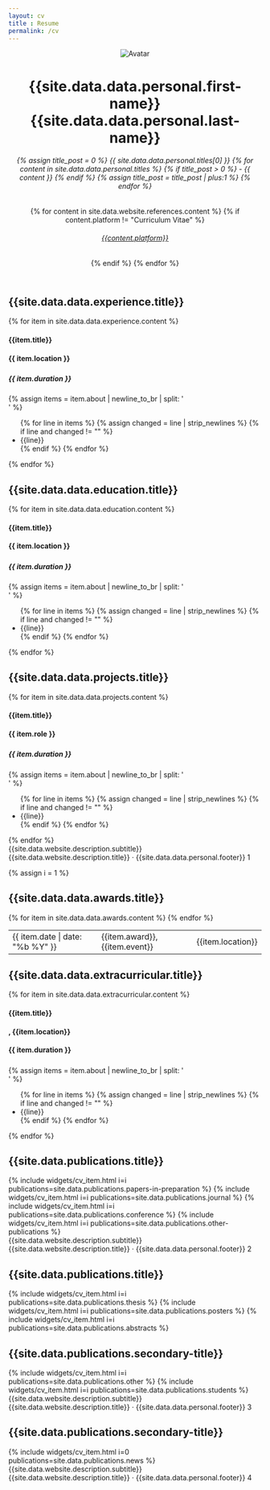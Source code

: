 ```yaml
---
layout: cv
title : Resume
permalink: /cv
---
```


<div class="page">
    <header class="about-me">
    <img src="{{site.data.data.personal.portrait_url}}" alt="Avatar">
    <h1 class="about-me__name">{{site.data.data.personal.first-name}} <span class="about-me__last-name">{{site.data.data.personal.last-name}}</span></h1>
    <h6 class="about-me__position">
        {% assign title_post = 0 %}
        {{ site.data.data.personal.titles[0] }}
        {% for content in site.data.data.personal.titles %}
            {% if title_post > 0 %}
            - {{ content }}
            {% endif %}
            {% assign title_post = title_post | plus:1 %}
        {% endfor %}
    </h6>
    <span class="about-me__social">
        {% for content in site.data.website.references.content %}
        {% if content.platform != "Curriculum Vitae" %}
        <h6><a class="" target="_blank" href="{{content.url}}">
            <i class="{{content.name}}"></i> {{content.platform}}
        </a></h6>
        {% endif %}
        {% endfor %}
    </span>
    </header>
    <section class="experience">
        <div class="section__heading">
            <h1>{{site.data.data.experience.title}}</h1>
            <span class="section__heading-underline"></span>
        </div>
        {% for item in site.data.data.experience.content %}
        <div class="section__item">
            <div>
                <h4 class="education__institution section__subheading">{{item.title}}</h4>
                <h4 class="section__location">{{ item.location }}</h4>
            </div>
            <div>
                <h5 class="section__subsubheading"></h5>
                <h5 class="section__date-range">{{ item.duration }}</h5>
            </div>
            {% assign items = item.about | newline_to_br | split: '<br />'  %}
            <ul>
            {% for line in items %}
            {% assign changed = line | strip_newlines %}
            {% if line and changed != "" %}
            <li> {{line}}</li>
            {% endif %}
            {% endfor %}
            </ul>
        </div>
        {% endfor %}
    </section>
    <section class="education">
    <div class="section__heading">
        <h1>{{site.data.data.education.title}}</h1>
        <span class="section__heading-underline"></span>
    </div>
    {% for item in site.data.data.education.content %}
    <div class="section__item">
        <div>
            <h4 class="education__institution section__subheading">{{item.title}}</h4>
            <h4 class="section__location">{{ item.location }}</h4>
        </div>
        <div>
            <h5 class="section__subsubheading"></h5>
            <h5 class="section__date-range">{{ item.duration }}</h5>
        </div>
        {% assign items = item.about | newline_to_br | split: '<br />'  %}
        <ul>
        {% for line in items %}
        {% assign changed = line | strip_newlines %}
        {% if line and changed != "" %}
        <li> {{line}}</li>
        {% endif %}
        {% endfor %}
        </ul>
    </div>
    {% endfor %}
    </section>
    <section class="projects">
    <div class="section__heading">
        <h1>{{site.data.data.projects.title}}</h1>
        <span class="section__heading-underline"></span>
    </div>
    {% for item in site.data.data.projects.content %}
    <div class="section__item">
        <div>
            <h4 class="education__institution section__subheading">{{item.title}}</h4>
            <h4 class="section__location">{{ item.role }}</h4>
        </div>
        <div>
            <h5 class="section__subsubheading"></h5>
            <h5 class="section__date-range">{{ item.duration }}</h5>
        </div>
        {% assign items = item.about | newline_to_br | split: '<br />'  %}
        <ul>
        {% for line in items %}
        {% assign changed = line | strip_newlines %}
        {% if line and changed != "" %}
        <li> {{line}}</li>
        {% endif %}
        {% endfor %}
        </ul>
    </div>
    {% endfor %}
    </section>
    <footer>
        <span class="footer__date">{{site.data.website.description.subtitle}}</span>
        <span class="footer__text">{{site.data.website.description.title}} · {{site.data.data.personal.footer}}</span>
        <span class="footer__pageNum">1</span>
    </footer>
</div>

<div class="page-break"></div>

{% assign i = 1 %}

<div class="page">
    <section class="awards">
        <div class="section__heading">
            <h1>{{site.data.data.awards.title}}</h1>
            <span class="section__heading-underline"></span>
        </div>
        <table>
        {% for item in site.data.data.awards.content %}
        <tr>
            <td class="publications__date"> {{ item.date | date: "%b %Y" }} </td>
            <td class="section__award">
            <span class="section__subheading"> {{item.award}}, </span>
            <span class="section__element"> {{item.event}} </span>
            </td>
            <td class="section__location"> {{item.location}} </td>
            <!-- <td class="publications__list">
            <div class="section__item">
                <div>
                    <h4 class="education__institution section__subheading">{{item.award}}</h4>
                    <h4 class="education__institution section__element">{{item.event}}</h4>
                    <h4 class="section__location">{{ item.location }}</h4>
                </div>
            </div>
            </td> -->
        </tr>
        {% endfor %}
        </table>
    </section>
    <section class="extracurricular">
    <div class="section__heading">
        <h1>{{site.data.data.extracurricular.title}}</h1>
        <span class="section__heading-underline"></span>
    </div>
    {% for item in site.data.data.extracurricular.content %}
    <div class="section__item">
        <div>
            <h4 class="education__institution section__subheading">{{item.title}}</h4>
            <h4 class="education__institution section__subheading_second">, {{item.location}}</h4>
            <h4 class="section__location">{{ item.duration }}</h4>
        </div>
        <div>
            <h5 class="section__subsubheading"></h5>
            <h5 class="section__date-range"></h5>
        </div>
        {% assign items = item.about | newline_to_br | split: '<br />'  %}
        <ul>
        {% for line in items %}
        {% assign changed = line | strip_newlines %}
        {% if line and changed != "" %}
        <li> {{line}}</li>
        {% endif %}
        {% endfor %}
        </ul>
    </div>
    {% endfor %}
    </section>
    <section class="publications">
    <div class="section__heading">
        <h1>{{site.data.publications.title}}</h1>
        <span class="section__heading-underline"></span>
    </div>
    {% include widgets/cv_item.html i=i
        publications=site.data.publications.papers-in-preparation %}
    {% include widgets/cv_item.html i=i
        publications=site.data.publications.journal %}
    {% include widgets/cv_item.html i=i
        publications=site.data.publications.conference %}
    {% include widgets/cv_item.html i=i
        publications=site.data.publications.other-publications %}
    </section>
    <footer>
        <span class="footer__date">{{site.data.website.description.subtitle}}</span>
        <span class="footer__text">{{site.data.website.description.title}} · {{site.data.data.personal.footer}}</span>
        <span class="footer__pageNum">2</span>
    </footer>
</div>

<div class="page-break"></div>

<div class="page">
    <section class="publications">
    <div class="section__heading">
        <h1>{{site.data.publications.title}}</h1>
        <span class="section__heading-underline"></span>
    </div>
    {% include widgets/cv_item.html i=i
        publications=site.data.publications.thesis %}
    {% include widgets/cv_item.html i=i
        publications=site.data.publications.posters %}
    {% include widgets/cv_item.html i=i
        publications=site.data.publications.abstracts %}
    </section>
    <section class="publications">
    <div class="section__heading">
        <h1>{{site.data.publications.secondary-title}}</h1>
        <span class="section__heading-underline"></span>
    </div>
    {% include widgets/cv_item.html i=i
        publications=site.data.publications.other %}
    {% include widgets/cv_item.html i=i
        publications=site.data.publications.students %}
    </section>
    <footer>
        <span class="footer__date">{{site.data.website.description.subtitle}}</span>
        <span class="footer__text">{{site.data.website.description.title}} · {{site.data.data.personal.footer}}</span>
        <span class="footer__pageNum">3</span>
    </footer>
</div>

<div class="page-break"></div>

<div class="page">
    <section class="publications">
    <div class="section__heading">
        <h1>{{site.data.publications.secondary-title}}</h1>
        <span class="section__heading-underline"></span>
    </div>
    {% include widgets/cv_item.html i=0
        publications=site.data.publications.news %}
    </section>
    <footer>
        <span class="footer__date">{{site.data.website.description.subtitle}}</span>
        <span class="footer__text">{{site.data.website.description.title}} · {{site.data.data.personal.footer}}</span>
        <span class="footer__pageNum">4</span>
    </footer>
</div>